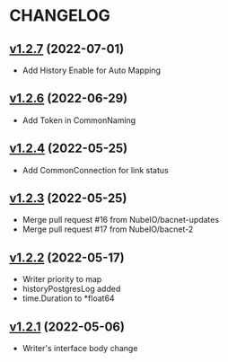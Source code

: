 # CHANGELOG
## [v1.2.7](https://github.com/NubeIO/nubeio-rubix-lib-models-go/tree/v1.2.7) (2022-07-01)
- Add History Enable for Auto Mapping

## [v1.2.6](https://github.com/NubeIO/nubeio-rubix-lib-models-go/tree/v1.2.6) (2022-06-29)
- Add Token in CommonNaming

## [v1.2.4](https://github.com/NubeIO/nubeio-rubix-lib-models-go/tree/v1.2.4) (2022-05-25)
- Add CommonConnection for link status

## [v1.2.3](https://github.com/NubeIO/nubeio-rubix-lib-models-go/tree/v1.2.3) (2022-05-25)
- Merge pull request #16 from NubeIO/bacnet-updates
- Merge pull request #17 from NubeIO/bacnet-2

## [v1.2.2](https://github.com/NubeIO/nubeio-rubix-lib-models-go/tree/v1.2.2) (2022-05-17)
- Writer priority to map
- historyPostgresLog added
- time.Duration to *float64

## [v1.2.1](https://github.com/NubeIO/nubeio-rubix-lib-models-go/tree/v1.2.1) (2022-05-06)
- Writer's interface body change
